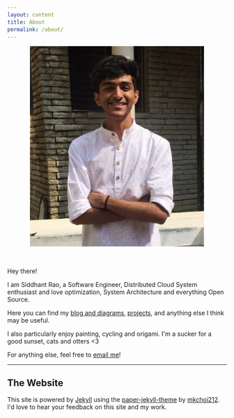 ```yaml
---
layout: content
title: About
permalink: /about/
---
```


<p align="center">
  <img class="me" src="/assets/photo.jpg" width="400">
</p>
<br>

Hey there!

I am Siddhant Rao, a Software Engineer, Distributed Cloud System enthusiast and love optimization, System Architecture and everything Open Source.

Here you can find my <a href="/blog">blog and diagrams</a>, <a href="/projects">projects</a>, and anything else I think may be useful.

I also particularly enjoy painting, cycling and origami. I'm a sucker for a good sunset, cats and otters <3

For anything else, feel free to <a href="mailto:raosiddhant99@gmail.com">email me</a>!

----

## The Website
This site is powered by [Jekyll](https://jekyllrb.com) using the [paper-jekyll-theme](https://github.com/mkchoi212/paper-jekyll-theme) by [mkchoi212](https://github.com/mkchoi212/).
I'd love to hear your feedback on this site and my work.